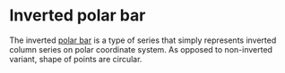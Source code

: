 # Inverted polar bar
The inverted [polar bar](https://api.highcharts.com/highcharts/chart.polar) is a type of series that simply represents inverted column series on polar coordinate system. As opposed to non-inverted variant, shape of points are circular.